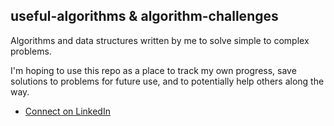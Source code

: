 ## useful-algorithms & algorithm-challenges
Algorithms and data structures written by me to solve simple to complex problems.

I'm hoping to use this repo as a place to track my own progress, save solutions to problems for future use, and to potentially help others along the way.

* [Connect on LinkedIn](https://www.linkedin.com/in/mrasharp/) 
